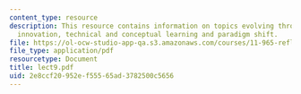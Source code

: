 ```yaml
---
content_type: resource
description: This resource contains information on topics evolving through conceptual
  innovation, technical and conceptual learning and paradigm shift.
file: https://ol-ocw-studio-app-qa.s3.amazonaws.com/courses/11-965-reflective-practice-an-approach-for-expanding-your-learning-frontiers-january-iap-2007/2e8ccf20952ef55565ad3782500c5656_lect9.pdf
file_type: application/pdf
resourcetype: Document
title: lect9.pdf
uid: 2e8ccf20-952e-f555-65ad-3782500c5656
---
```

